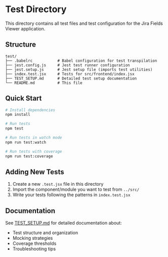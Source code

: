 # Test Directory

This directory contains all test files and test configuration for the Jira Fields Viewer application.

## Structure

```
test/
├── .babelrc           # Babel configuration for test transpilation
├── jest.config.js     # Jest test runner configuration
├── jest.setup.js      # Jest setup file (imports test utilities)
├── index.test.jsx     # Tests for src/frontend/index.jsx
├── TEST_SETUP.md      # Detailed test setup documentation
└── README.md          # This file
```

## Quick Start

```bash
# Install dependencies
npm install

# Run tests
npm test

# Run tests in watch mode
npm run test:watch

# Run tests with coverage
npm run test:coverage
```

## Adding New Tests

1. Create a new `.test.jsx` file in this directory
2. Import the component/module you want to test from `../src/`
3. Write your tests following the patterns in `index.test.jsx`

## Documentation

See [TEST_SETUP.md](./TEST_SETUP.md) for detailed documentation about:
- Test structure and organization
- Mocking strategies
- Coverage thresholds
- Troubleshooting tips
